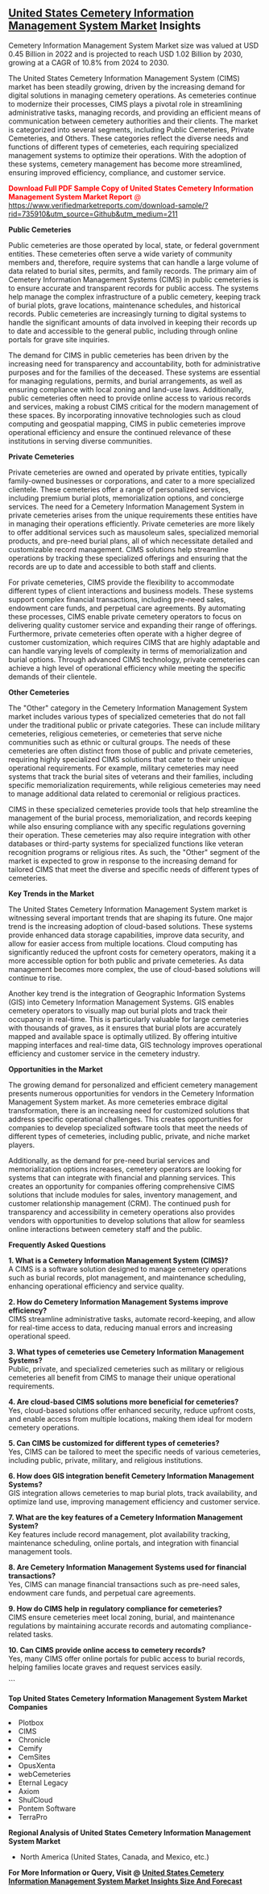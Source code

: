 <h2><a href="https://www.verifiedmarketreports.com/download-sample/?rid=735910&amp;utm_source=Github&amp;utm_medium=211" target="_blank">United States Cemetery Information Management System Market</a> Insights</h2><p>Cemetery Information Management System Market size was valued at USD 0.45 Billion in 2022 and is projected to reach USD 1.02 Billion by 2030, growing at a CAGR of 10.8% from 2024 to 2030.</p><p><p>The United States Cemetery Information Management System (CIMS) market has been steadily growing, driven by the increasing demand for digital solutions in managing cemetery operations. As cemeteries continue to modernize their processes, CIMS plays a pivotal role in streamlining administrative tasks, managing records, and providing an efficient means of communication between cemetery authorities and their clients. The market is categorized into several segments, including Public Cemeteries, Private Cemeteries, and Others. These categories reflect the diverse needs and functions of different types of cemeteries, each requiring specialized management systems to optimize their operations. With the adoption of these systems, cemetery management has become more streamlined, ensuring improved efficiency, compliance, and customer service. <p><span class=""><span style="color: #ff0000;"><strong>Download Full PDF Sample Copy of United States Cemetery Information Management System Market Report</strong> @ </span><a href="https://www.verifiedmarketreports.com/download-sample/?rid=735910&amp;utm_source=Github&amp;utm_medium=211" target="_blank">https://www.verifiedmarketreports.com/download-sample/?rid=735910&amp;utm_source=Github&amp;utm_medium=211</a></span></p></p><p><strong>Public Cemeteries</strong></p><p>Public cemeteries are those operated by local, state, or federal government entities. These cemeteries often serve a wide variety of community members and, therefore, require systems that can handle a large volume of data related to burial sites, permits, and family records. The primary aim of Cemetery Information Management Systems (CIMS) in public cemeteries is to ensure accurate and transparent records for public access. The systems help manage the complex infrastructure of a public cemetery, keeping track of burial plots, grave locations, maintenance schedules, and historical records. Public cemeteries are increasingly turning to digital systems to handle the significant amounts of data involved in keeping their records up to date and accessible to the general public, including through online portals for grave site inquiries. <p>The demand for CIMS in public cemeteries has been driven by the increasing need for transparency and accountability, both for administrative purposes and for the families of the deceased. These systems are essential for managing regulations, permits, and burial arrangements, as well as ensuring compliance with local zoning and land-use laws. Additionally, public cemeteries often need to provide online access to various records and services, making a robust CIMS critical for the modern management of these spaces. By incorporating innovative technologies such as cloud computing and geospatial mapping, CIMS in public cemeteries improve operational efficiency and ensure the continued relevance of these institutions in serving diverse communities.</p><p><strong>Private Cemeteries</strong></p><p>Private cemeteries are owned and operated by private entities, typically family-owned businesses or corporations, and cater to a more specialized clientele. These cemeteries offer a range of personalized services, including premium burial plots, memorialization options, and concierge services. The need for a Cemetery Information Management System in private cemeteries arises from the unique requirements these entities have in managing their operations efficiently. Private cemeteries are more likely to offer additional services such as mausoleum sales, specialized memorial products, and pre-need burial plans, all of which necessitate detailed and customizable record management. CIMS solutions help streamline operations by tracking these specialized offerings and ensuring that the records are up to date and accessible to both staff and clients. <p>For private cemeteries, CIMS provide the flexibility to accommodate different types of client interactions and business models. These systems support complex financial transactions, including pre-need sales, endowment care funds, and perpetual care agreements. By automating these processes, CIMS enable private cemetery operators to focus on delivering quality customer service and expanding their range of offerings. Furthermore, private cemeteries often operate with a higher degree of customer customization, which requires CIMS that are highly adaptable and can handle varying levels of complexity in terms of memorialization and burial options. Through advanced CIMS technology, private cemeteries can achieve a high level of operational efficiency while meeting the specific demands of their clientele.</p><p><strong>Other Cemeteries</strong></p><p>The "Other" category in the Cemetery Information Management System market includes various types of specialized cemeteries that do not fall under the traditional public or private categories. These can include military cemeteries, religious cemeteries, or cemeteries that serve niche communities such as ethnic or cultural groups. The needs of these cemeteries are often distinct from those of public and private cemeteries, requiring highly specialized CIMS solutions that cater to their unique operational requirements. For example, military cemeteries may need systems that track the burial sites of veterans and their families, including specific memorialization requirements, while religious cemeteries may need to manage additional data related to ceremonial or religious practices. <p>CIMS in these specialized cemeteries provide tools that help streamline the management of the burial process, memorialization, and records keeping while also ensuring compliance with any specific regulations governing their operation. These cemeteries may also require integration with other databases or third-party systems for specialized functions like veteran recognition programs or religious rites. As such, the "Other" segment of the market is expected to grow in response to the increasing demand for tailored CIMS that meet the diverse and specific needs of different types of cemeteries.</p><p><strong>Key Trends in the Market</strong></p><p>The United States Cemetery Information Management System market is witnessing several important trends that are shaping its future. One major trend is the increasing adoption of cloud-based solutions. These systems provide enhanced data storage capabilities, improve data security, and allow for easier access from multiple locations. Cloud computing has significantly reduced the upfront costs for cemetery operators, making it a more accessible option for both public and private cemeteries. As data management becomes more complex, the use of cloud-based solutions will continue to rise. <p>Another key trend is the integration of Geographic Information Systems (GIS) into Cemetery Information Management Systems. GIS enables cemetery operators to visually map out burial plots and track their occupancy in real-time. This is particularly valuable for large cemeteries with thousands of graves, as it ensures that burial plots are accurately mapped and available space is optimally utilized. By offering intuitive mapping interfaces and real-time data, GIS technology improves operational efficiency and customer service in the cemetery industry.</p><p><strong>Opportunities in the Market</strong></p><p>The growing demand for personalized and efficient cemetery management presents numerous opportunities for vendors in the Cemetery Information Management System market. As more cemeteries embrace digital transformation, there is an increasing need for customized solutions that address specific operational challenges. This creates opportunities for companies to develop specialized software tools that meet the needs of different types of cemeteries, including public, private, and niche market players. <p>Additionally, as the demand for pre-need burial services and memorialization options increases, cemetery operators are looking for systems that can integrate with financial and planning services. This creates an opportunity for companies offering comprehensive CIMS solutions that include modules for sales, inventory management, and customer relationship management (CRM). The continued push for transparency and accessibility in cemetery operations also provides vendors with opportunities to develop solutions that allow for seamless online interactions between cemetery staff and the public.</p><p><strong>Frequently Asked Questions</strong></p><p><strong>1. What is a Cemetery Information Management System (CIMS)?</strong><br> A CIMS is a software solution designed to manage cemetery operations such as burial records, plot management, and maintenance scheduling, enhancing operational efficiency and service quality.</p><p><strong>2. How do Cemetery Information Management Systems improve efficiency?</strong><br> CIMS streamline administrative tasks, automate record-keeping, and allow for real-time access to data, reducing manual errors and increasing operational speed.</p><p><strong>3. What types of cemeteries use Cemetery Information Management Systems?</strong><br> Public, private, and specialized cemeteries such as military or religious cemeteries all benefit from CIMS to manage their unique operational requirements.</p><p><strong>4. Are cloud-based CIMS solutions more beneficial for cemeteries?</strong><br> Yes, cloud-based solutions offer enhanced security, reduce upfront costs, and enable access from multiple locations, making them ideal for modern cemetery operations.</p><p><strong>5. Can CIMS be customized for different types of cemeteries?</strong><br> Yes, CIMS can be tailored to meet the specific needs of various cemeteries, including public, private, military, and religious institutions.</p><p><strong>6. How does GIS integration benefit Cemetery Information Management Systems?</strong><br> GIS integration allows cemeteries to map burial plots, track availability, and optimize land use, improving management efficiency and customer service.</p><p><strong>7. What are the key features of a Cemetery Information Management System?</strong><br> Key features include record management, plot availability tracking, maintenance scheduling, online portals, and integration with financial management tools.</p><p><strong>8. Are Cemetery Information Management Systems used for financial transactions?</strong><br> Yes, CIMS can manage financial transactions such as pre-need sales, endowment care funds, and perpetual care agreements.</p><p><strong>9. How do CIMS help in regulatory compliance for cemeteries?</strong><br> CIMS ensure cemeteries meet local zoning, burial, and maintenance regulations by maintaining accurate records and automating compliance-related tasks.</p><p><strong>10. Can CIMS provide online access to cemetery records?</strong><br> Yes, many CIMS offer online portals for public access to burial records, helping families locate graves and request services easily.</p>```</p><p><strong>Top United States Cemetery Information Management System Market Companies</strong></p><div data-test-id=""><p><li>Plotbox</li><li> CIMS</li><li> Chronicle</li><li> Cemify</li><li> CemSites</li><li> OpusXenta</li><li> webCemeteries</li><li> Eternal Legacy</li><li> Axiom</li><li> ShulCloud</li><li> Pontem Software</li><li> TerraPro</li></p><div><strong>Regional Analysis of&nbsp;United States Cemetery Information Management System Market</strong></div><ul><li dir="ltr"><p dir="ltr">North America&nbsp;(United States, Canada, and Mexico, etc.)</p></li></ul><p><strong>For More Information or Query, Visit @&nbsp;</strong><strong><a href="https://www.verifiedmarketreports.com/product/cemetery-information-management-system-market/?utm_source=Github&amp;utm_medium=211" target="_blank">United States Cemetery Information Management System Market Insights Size And Forecast</a></strong></p></div>
